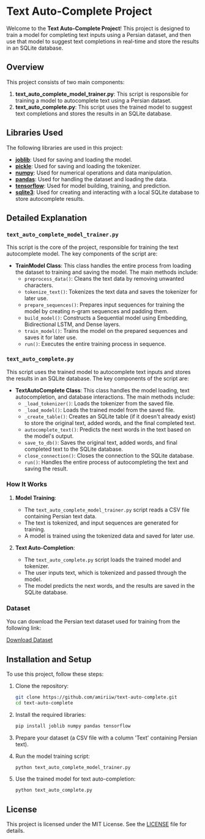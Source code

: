 # Text Auto-Complete Project

Welcome to the **Text Auto-Complete Project**! This project is designed to train a model for completing text inputs using a Persian dataset, and then use that model to suggest text completions in real-time and store the results in an SQLite database.

## Overview

This project consists of two main components:

1. **text_auto_complete_model_trainer.py**: This script is responsible for training a model to autocomplete text using a Persian dataset.
2. **text_auto_complete.py**: This script uses the trained model to suggest text completions and stores the results in an SQLite database.

## Libraries Used

The following libraries are used in this project:

- **[joblib](https://joblib.readthedocs.io/en/stable/)**: Used for saving and loading the model.
- **[pickle](https://docs.python.org/3/library/pickle.html)**: Used for saving and loading the tokenizer.
- **[numpy](https://numpy.org/devdocs/user/absolute_beginners.html)**: Used for numerical operations and data manipulation.
- **[pandas](https://pandas.pydata.org/docs/getting_started/intro_tutorials/index.html)**: Used for handling the dataset and loading the data.
- **[tensorflow](https://www.tensorflow.org/)**: Used for model building, training, and prediction.
- **[sqlite3](https://docs.python.org/3/library/sqlite3.html)**: Used for creating and interacting with a local SQLite database to store autocomplete results.

## Detailed Explanation

### `text_auto_complete_model_trainer.py`

This script is the core of the project, responsible for training the text autocomplete model. The key components of the script are:

- **TrainModel Class**: This class handles the entire process from loading the dataset to training and saving the model. The main methods include:
  - `preprocess_data()`: Cleans the text data by removing unwanted characters.
  - `tokenize_text()`: Tokenizes the text data and saves the tokenizer for later use.
  - `prepare_sequences()`: Prepares input sequences for training the model by creating n-gram sequences and padding them.
  - `build_model()`: Constructs a Sequential model using Embedding, Bidirectional LSTM, and Dense layers.
  - `train_model()`: Trains the model on the prepared sequences and saves it for later use.
  - `run()`: Executes the entire training process in sequence.

### `text_auto_complete.py`

This script uses the trained model to autocomplete text inputs and stores the results in an SQLite database. The key components of the script are:

- **TextAutoComplete Class**: This class handles the model loading, text autocompletion, and database interactions. The main methods include:
  - `_load_tokenizer()`: Loads the tokenizer from the saved file.
  - `_load_model()`: Loads the trained model from the saved file.
  - `_create_table()`: Creates an SQLite table (if it doesn't already exist) to store the original text, added words, and the final completed text.
  - `autocomplete_text()`: Predicts the next words in the text based on the model's output.
  - `save_to_db()`: Saves the original text, added words, and final completed text to the SQLite database.
  - `close_connection()`: Closes the connection to the SQLite database.
  - `run()`: Handles the entire process of autocompleting the text and saving the result.

### How It Works

1. **Model Training**:
    - The `text_auto_complete_model_trainer.py` script reads a CSV file containing Persian text data.
    - The text is tokenized, and input sequences are generated for training.
    - A model is trained using the tokenized data and saved for later use.

2. **Text Auto-Completion**:
    - The `text_auto_complete.py` script loads the trained model and tokenizer.
    - The user inputs text, which is tokenized and passed through the model.
    - The model predicts the next words, and the results are saved in the SQLite database.

### Dataset

You can download the Persian text dataset used for training from the following link:

[Download Dataset](https://drive.google.com/drive/folders/1Exnb5z7qXkU2l0x2cbQC_CeJvYT9Cn3d?usp=sharing)

## Installation and Setup

To use this project, follow these steps:

1. Clone the repository:

    ```bash
    git clone https://github.com/amiriiw/text-auto-complete.git
    cd text-auto-complete
    ```

2. Install the required libraries:

    ```bash
    pip install joblib numpy pandas tensorflow
    ```

3. Prepare your dataset (a CSV file with a column 'Text' containing Persian text).

4. Run the model training script:

    ```bash
    python text_auto_complete_model_trainer.py
    ```

5. Use the trained model for text auto-completion:

    ```bash
    python text_auto_complete.py
    ```

## License

This project is licensed under the MIT License. See the [LICENSE](LICENSE) file for details.

